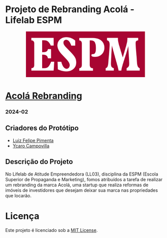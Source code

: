 # Projeto de Rebranding Acolá - Lifelab ESPM

<p align="center">
    <a href="https://www.espm.br/cursos-de-graduacao/estude-na-espm/espm-lifelab/"><img src="https://raw.githubusercontent.com/tech-espm/misc-template/main/logo.png" alt="Lifelab ESPM" style="width: 375px;"/></a>
</p>

# [Acolá Rebranding]()

### 2024-02

## Criadores do Protótipo
- [Luiz Felipe Pimenta](https://github.com/PimentaBrrt/)
- [Ycaro Campovilla](https://github.com/Ycakraft/)

## Descrição do Projeto

No Lifelab de Atitude Empreendedora (LL03), disciplina da ESPM (Escola Superior de Propaganda e Marketing), fomos atribuídos a tarefa de realizar um rebranding da marca Acolá, uma startup que realiza reformas de imóveis de investidores que desejam deixar sua marca nas propriedades que locarão.

# Licença

Este projeto é licenciado sob a [MIT License](https://github.com/tech-espm/misc-template/blob/main/LICENSE).
